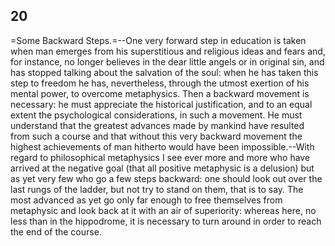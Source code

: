 ## 20

=Some Backward Steps.=--One very forward step in education is taken when
man emerges from his superstitious and religious ideas and fears and,
for instance, no longer believes in the dear little angels or in
original sin, and has stopped talking about the salvation of the soul:
when he has taken this step to freedom he has, nevertheless, through the
utmost exertion of his mental power, to overcome metaphysics. Then a
backward movement is necessary: he must appreciate the historical
justification, and to an equal extent the psychological considerations,
in such a movement. He must understand that the greatest advances made
by mankind have resulted from such a course and that without this very
backward movement the highest achievements of man hitherto would have
been impossible.--With regard to philosophical metaphysics I see ever
more and more who have arrived at the negative goal (that all positive
metaphysic is a delusion) but as yet very few who go a few steps
backward: one should look out over the last rungs of the ladder, but not
try to stand on them, that is to say. The most advanced as yet go only
far enough to free themselves from metaphysic and look back at it with
an air of superiority: whereas here, no less than in the hippodrome, it
is necessary to turn around in order to reach the end of the course.


